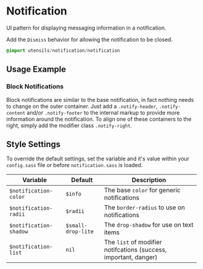 
# Notification
UI pattern for displaying messaging information in a notification.

Add the `Dismiss` behavior for allowing the notification to be closed.

```sass
@import utensils/notification/notification
```

## Usage Example
<!--~ markup/notification.html.haml -->

### Block Notifications
Block notifications are similar to the base notification, in fact
nothing needs to change on the outer container. Just add a
`.notify-header`, `.notify-content` and/or `.notify-footer` to the
internal markup to provide more information around the notification. To
align one of these containers to the right, simply add the modifier
class `.notify-right`.


## Style Settings
To override the default settings, set the variable and it's value within
your `config.sass` file or before `notification.sass` is loaded.

Variable               | Default            | Description
---------------------- | ------------------ | -------------------------------------------
`$notification-color`  | `$info`            | The base `color` for generic notifications
`$notification-radii`  | `$radii`           | The `border-radius` to use on notifications
`$notification-shadow` | `$small-drop-lite` | The `drop-shadow` for use on text items
`$notification-list`   | `nil`              | The `list` of modifier notifcations (success, important, danger)

